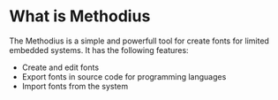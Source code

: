 What is Methodius
=========

The Methodius is a simple and powerfull tool for create fonts for limited embedded systems. It has the following features:

  - Create and edit fonts
  - Export fonts in source code for programming languages
  - Import fonts from the system
